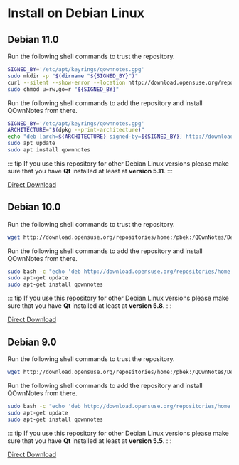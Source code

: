 # Install on Debian Linux

## Debian 11.0

Run the following shell commands to trust the repository.

```bash
SIGNED_BY='/etc/apt/keyrings/qownnotes.gpg'
sudo mkdir -p "$(dirname "${SIGNED_BY}")"
curl --silent --show-error --location http://download.opensuse.org/repositories/home:/pbek:/QOwnNotes/Debian_11/Release.key | gpg --dearmor | sudo tee "${SIGNED_BY}" > /dev/null
sudo chmod u=rw,go=r "${SIGNED_BY}"
```

Run the following shell commands to add the repository and install QOwnNotes from there.

```bash
SIGNED_BY='/etc/apt/keyrings/qownnotes.gpg'
ARCHITECTURE="$(dpkg --print-architecture)"
echo "deb [arch=${ARCHITECTURE} signed-by=${SIGNED_BY}] http://download.opensuse.org/repositories/home:/pbek:/QOwnNotes/Debian_11/ /" | sudo tee /etc/apt/sources.list.d/qownnotes.list > /dev/null
sudo apt update
sudo apt install qownnotes
```

::: tip If you use this repository for other Debian Linux versions please make sure that you have **Qt** installed at least at **version 5.11**. :::

[Direct Download](https://download.opensuse.org/repositories/home:/pbek:/QOwnNotes/Debian_11)

## Debian 10.0

Run the following shell commands to trust the repository.

```bash
wget http://download.opensuse.org/repositories/home:/pbek:/QOwnNotes/Debian_10/Release.key -O - | sudo apt-key add -
```

Run the following shell commands to add the repository and install QOwnNotes from there.

```bash
sudo bash -c "echo 'deb http://download.opensuse.org/repositories/home:/pbek:/QOwnNotes/Debian_10/ /' >> /etc/apt/sources.list.d/qownnotes.list"
sudo apt-get update
sudo apt-get install qownnotes
```

::: tip If you use this repository for other Debian Linux versions please make sure that you have **Qt** installed at least at **version 5.8**. :::

[Direct Download](https://download.opensuse.org/repositories/home:/pbek:/QOwnNotes/Debian_10)

## Debian 9.0

Run the following shell commands to trust the repository.

```bash
wget http://download.opensuse.org/repositories/home:/pbek:/QOwnNotes/Debian_9.0/Release.key -O - | sudo apt-key add -
```

Run the following shell commands to add the repository and install QOwnNotes from there.

```bash
sudo bash -c "echo 'deb http://download.opensuse.org/repositories/home:/pbek:/QOwnNotes/Debian_9.0/ /' >> /etc/apt/sources.list.d/qownnotes.list"
sudo apt-get update
sudo apt-get install qownnotes
```

::: tip If you use this repository for other Debian Linux versions please make sure that you have **Qt** installed at least at **version 5.5**. :::

[Direct Download](https://download.opensuse.org/repositories/home:/pbek:/QOwnNotes/Debian_9.0)
